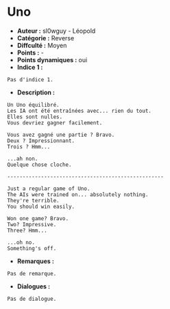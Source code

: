 # Uno

- **Auteur :** sl0wguy - Léopold
- **Catégorie :** Reverse
- **Diffculté :** Moyen
- **Points :** -
- **Points dynamiques :** oui
- **Indice 1 :**

```
Pas d'indice 1.
```

- **Description :**
```
Un Uno équilibré.
Les IA ont été entraînées avec... rien du tout.
Elles sont nulles.
Vous devriez gagner facilement.

Vous avez gagné une partie ? Bravo.
Deux ? Impressionnant.
Trois ? Hmm...

...ah non.
Quelque chose cloche.

---------------------------------------------------

Just a regular game of Uno.
The AIs were trained on... absolutely nothing.
They're terrible.
You should win easily.

Won one game? Bravo.
Two? Impressive.
Three? Hmm...

...oh no.
Something's off.
```

- **Remarques :**
```
Pas de remarque.
```

- **Dialogues :**
```
Pas de dialogue.
```



